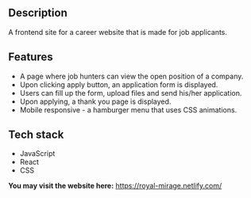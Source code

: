## Description

A frontend site for a career website that is made for job applicants.

## Features
* A page where job hunters can view the open position of a company. 
* Upon clicking apply button, an application form is displayed. 
* Users can fill up the form, upload files and send his/her application. 
* Upon applying, a thank you page is displayed.
* Mobile responsive - a hamburger menu that uses CSS animations.

## Tech stack
* JavaScript
* React
* CSS


**You may visit the website here:** https://royal-mirage.netlify.com/
